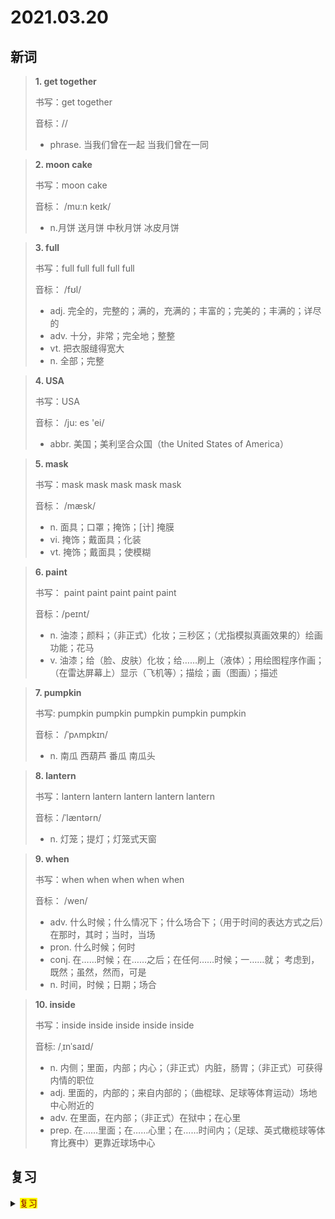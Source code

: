 # 2021.03.20

## 新词


> **1. get together**
>
> 书写：get together
>
> 音标：//
>
> - phrase. 当我们曾在一起 当我们曾在一同


> **2. moon cake**
>
> 书写：moon cake
>
> 音标： /muːn keɪk/
>
> - n.月饼 送月饼 中秋月饼 冰皮月饼

> **3. full**
>
> 书写：full full full full full
>
> 音标： /fʊl/
>
> - adj. 完全的，完整的；满的，充满的；丰富的；完美的；丰满的；详尽的
> - adv. 十分，非常；完全地；整整
> - vt. 把衣服缝得宽大
> - n. 全部；完整



> **4. USA**
>
> 书写：USA
>
> 音标： /ju: es 'ei/
>
> - abbr. 美国；美利坚合众国（the United States of America）


> **5. mask**
>
> 书写：mask mask mask mask mask
>
> 音标：  /mæsk/
>
> - n. 面具；口罩；掩饰；[计] 掩膜
> - vi. 掩饰；戴面具；化装
> - vt. 掩饰；戴面具；使模糊




> **6. paint**
>
> 书写： paint paint paint paint paint 
>
> 音标：/peɪnt/
>
> - n. 油漆；颜料；（非正式）化妆；三秒区；（尤指模拟真画效果的）绘画功能；花马
> - v. 油漆；给（脸、皮肤）化妆；给……刷上（液体）；用绘图程序作画；（在雷达屏幕上）显示（飞机等）；描绘；画（图画）；描述



> **7. pumpkin**
>
> 书写: pumpkin pumpkin pumpkin pumpkin pumpkin
>
> 音标： /ˈpʌmpkɪn/
>
> - n. 南瓜 西葫芦 番瓜 南瓜头





> **8. lantern**
>
> 书写：lantern lantern lantern lantern lantern
>
> 音标：/ˈlæntərn/
>
> - n. 灯笼；提灯；灯笼式天窗

> **9. when**
>
> 书写：when when when when when
>
> 音标： /wen/
>
> - adv. 什么时候；什么情况下；什么场合下；（用于时间的表达方式之后）在那时，其时；当时，当场
> - pron. 什么时候；何时
> - conj. 在……时候；在……之后；在任何……时候；一……就； 考虑到，既然；虽然，然而，可是
> - n. 时间，时候；日期；场合

> **10. inside**
> 
> 书写：inside inside inside inside inside
>
> 音标: /ˌɪnˈsaɪd/
>
> - n. 内侧；里面，内部；内心；（非正式）内脏，肠胃；（非正式）可获得内情的职位
> - adj. 里面的，内部的；来自内部的；（曲棍球、足球等体育运动）场地中心附近的
> - adv. 在里面，在内部；（非正式）在狱中；在心里
> - prep. 在……里面；在……心里；在……时间内；（足球、英式橄榄球等体育比赛中）更靠近球场中心


## 复习

<details> 
  <summary><mark><font color=darkred>复习</font></mark></summary>
  <br/>go swimming 游泳；游泳运动；
  <br/>festival festival 节日；节日的；喜庆日；
  <br/>come from 来自；出身；归因于；
  <br/>guess guess 猜谜；猜测；猜出；估计；猜想；
  <br/>player player 播放器；玩家；演员；运动员；
  <br/>reason reason 原因；理由；理性；道理；
  <br/>dress up dress up 打扮；装饰；穿上盛装；
  <br/>everyone 任何人；所有人；每人；
  <br/>walking walking 散步；行走；步行；竞走；
  <br/>ground floor ground floor 基层；底层；第一层；
  <br/>weekend 周末；周末的；
  <br/>all the best 祝一切顺利；万事吉利；一路平安；
  <br/>in the evening 在晚上；
  <br/>wake wake 醒来；苏醒；唤醒；弄醒；唤起；
  <br/>reason reason 原因；理由；道理；理性；
  <br/>drawing 图画；牵引；素描术
  <br/>pardon pardon 原谅；赦免；宽恕；特赦；对不起；抱歉；
  <br/>in the morning 在早上；
  <br/>together together 一起；在一起；共同；同时；
  <br/>present present 目前的；现在的；礼物；礼品；
  <br/>all the best 祝一切顺利；万事吉利；一路平安；
  <br/>hall hall 大厅；礼堂；门厅；走道；
  <br/>modern modern 现代的；近代的；摩登的；时髦的；
  <br/>ghost ghost 鬼；幽灵；鬼魂；悄悄地行进；
  <br/>in the afternoon 在下午；
  <br/>pardon pardon 赦免；原谅；特赦；宽恕；
  <br/>picnic picnic 野餐；去野餐；
  <br/>together together 一起；在一起；共同；同时；
  <br/>present present 目前的；现在的；礼物；礼品；
  <br/>dream dream 梦想；理想；做梦；想象；
  <br/>hall hall 大厅；门厅；走道；走廊；礼堂；
  <br/>true true 正确； 确实的；配准；
  <br/>hope hope 希望；期望；
  <br/>because because 因为；
  <br/>show someone around 领某人参观；
  <br/>reason reason 原因；理由；道理；理性；
  <br/>really really 真的？ 的确；真正地；
  <br/>all the best 
  <br/>pardon pardon 宽恕；赦免；原谅；特赦；
  <br/>together together 一起；在一起；共同；同时；
  <br/>present present 目前的；现在的；礼品；礼物；
  <br/>hall hall 大厅；礼堂；走廊；走道；门厅；
  <br/>reason reason 原因；理由；理性；道理；
  <br/>present present 目前的；现在的；礼品；礼物；
  <br/>reason reason 
  <br/>present present 
</details>  
